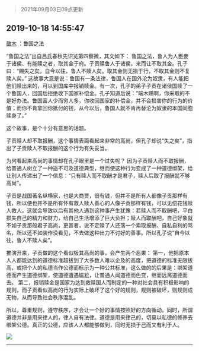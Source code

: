 > 2021年09月03日09点更新
<link rel="stylesheet" href="https://cdn.jsdelivr.net/gh/taotie6/sampleJSON@main/css/photo_show.css">


 ## 2019-10-18 14:55:47 

 [㪚木](https://www.coolapk.com/feed/14375443?shareKey=MTdjNmYxZGE2ZDRlNjEzMTc0ZTg~) ：鲁国之法

“鲁国之法”出自吕氏春秋先识览第四察微，其文如下：
鲁国之法，鲁人为人臣妾于诸侯、有能赎之者，取其金于府。子贡赎鲁人于诸侯，来而让不取其金。孔子曰：“赐失之矣。自今以往，鲁人不赎人矣。取其金则无损于行，不取其金则不复赎人矣。”
这故事大意是说：鲁国有一条法律<!--break-->，鲁国人在国外沦为奴隶，有人能把他们赎出来的，可以到国库中报销赎金。有一次，孔子的弟子子贡在诸侯国赎了一个鲁国人，回国后拒绝收下国家补偿金。孔子知道后说：“端木赐啊，你采取的不是好办法。鲁国富人少而穷人多，你收回国家的补偿金，并不会损害你的行为的价值；而你不肯拿回你抵付的钱，从今以后，鲁国人就不肯再替沦为奴隶的本国同胞赎身了。”

这个故事，是个十分有意思的话题。

子贡赎人却不取报酬，这个事情表面看起来非常的高尚，但孔子却说“失之矣”，指出了子贡赎人不取报酬的这个行为有失妥当。

为何看起来高尚的事情却在孔子眼里是一个过失呢？
因为子贡赎人而不取报酬，给普通人树立了一种遥不可及道德典型，继而使这种行为变成了一种道德绑架，给让别人传递出了一个信息：“只有赎人而不取酬才是君子，赎人后取了报酬就不够高尚”。

子贡是战国著名纵横家，也是大商贾，很有钱，但并不是所有人都像子贡那样有钱，所以便也并不是所有怀有救人赎人善心的人像子贡那样有钱，可以无偿花钱赎人救人。这就会导致以后有其他人遇到这种事产生犹豫：若赎人而不取酬吧，平白损失自己的精力和财力，给自己生活增添了巨大负担；赎人而取酬吧，自己好象就不如子贡那般君子高尚，更甚者，说不定赎了人还落一个索取报酬、自私自利的骂名，所以还不如装作没看见，不去做这种出力不讨好的善事。所以孔子说“自今以往，鲁人不赎人矣”。

推演开来，子贡做的这个看似极其高尚的事，会产生两个恶果：
第一，他把原本人人都能达到的道德标准超拔到了大多数人难以企及的高度，把道德的标准无限拔高，或把个人的私德当作公德而标示为一种公共标准，这么做的的后果是：绑架道德而产生道德绑架，使道德遭遇尴尬，让普通人闻道德而色变，继而远离道德而去。
第二，报销赎金是国家为达到救赎国人而制定的一种对社会具有积极影响的规则，而子贡看似高尚的行为实际上破坏了这个好的规则，规则被破坏，则规则成无物，从而导致社会秩序混乱。

所以，尊重规则，遵守秩序，才会让一个好的事情按照好的方向循动。同时，所谓道德并非是用来律人的，律人自有法律。道德是用来律己的，切莫以私德的修养去绑架公德。真正的公德，应该人人都能够做到，同时无损于己而又有利于人。 

<div class="album">
<img class="img-item" src="http://image.coolapk.com/feed/2019/1018/14/1081091_9cd7f239_1743_6411@432x432.gif" />
</div>

 ------- 

